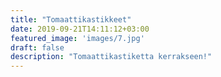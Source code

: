 ```yaml
---
title: "Tomaattikastikkeet"
date: 2019-09-21T14:11:12+03:00
featured_image: 'images/7.jpg'
draft: false
description: "Tomaattikastiketta kerrakseen!"
---
```


